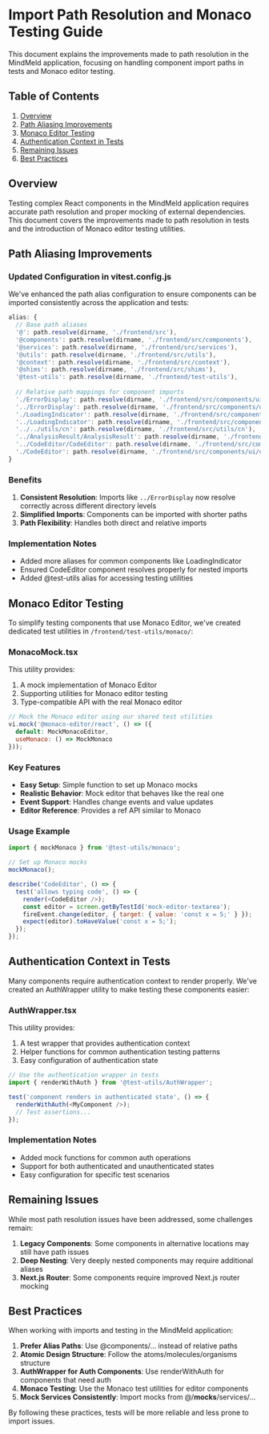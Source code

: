# Import Path Resolution and Monaco Testing Guide

This document explains the improvements made to path resolution in the MindMeld application, focusing on handling component import paths in tests and Monaco editor testing.

## Table of Contents

1. [Overview](#overview)
2. [Path Aliasing Improvements](#path-aliasing-improvements)
3. [Monaco Editor Testing](#monaco-editor-testing)
4. [Authentication Context in Tests](#authentication-context-in-tests)
5. [Remaining Issues](#remaining-issues)
6. [Best Practices](#best-practices)

## Overview

Testing complex React components in the MindMeld application requires accurate path resolution and proper mocking of external dependencies. This document covers the improvements made to path resolution in tests and the introduction of Monaco editor testing utilities.

## Path Aliasing Improvements

### Updated Configuration in vitest.config.js

We've enhanced the path alias configuration to ensure components can be imported consistently across the application and tests:

```javascript
alias: {
  // Base path aliases
  '@': path.resolve(dirname, './frontend/src'),
  '@components': path.resolve(dirname, './frontend/src/components'),
  '@services': path.resolve(dirname, './frontend/src/services'),
  '@utils': path.resolve(dirname, './frontend/src/utils'),
  '@context': path.resolve(dirname, './frontend/src/context'),
  '@shims': path.resolve(dirname, './frontend/src/shims'),
  '@test-utils': path.resolve(dirname, './frontend/test-utils'),
  
  // Relative path mappings for component imports
  './ErrorDisplay': path.resolve(dirname, './frontend/src/components/ui/molecules/ErrorDisplay'),
  '../ErrorDisplay': path.resolve(dirname, './frontend/src/components/ui/molecules/ErrorDisplay'),
  './LoadingIndicator': path.resolve(dirname, './frontend/src/components/ui/molecules/LoadingIndicator'),
  '../LoadingIndicator': path.resolve(dirname, './frontend/src/components/ui/molecules/LoadingIndicator'),
  '../../utils/cn': path.resolve(dirname, './frontend/src/utils/cn'),
  '../AnalysisResult/AnalysisResult': path.resolve(dirname, './frontend/src/components/ui/organisms/AnalysisResult/AnalysisResult'),
  '../CodeEditor/CodeEditor': path.resolve(dirname, './frontend/src/components/ui/organisms/CodeEditor/CodeEditor'),
  './CodeEditor': path.resolve(dirname, './frontend/src/components/ui/organisms/CodeEditor/CodeEditor'),
}
```

### Benefits

1. **Consistent Resolution**: Imports like `../ErrorDisplay` now resolve correctly across different directory levels
2. **Simplified Imports**: Components can be imported with shorter paths
3. **Path Flexibility**: Handles both direct and relative imports

### Implementation Notes

- Added more aliases for common components like LoadingIndicator
- Ensured CodeEditor component resolves properly for nested imports
- Added @test-utils alias for accessing testing utilities

## Monaco Editor Testing

To simplify testing components that use Monaco Editor, we've created dedicated test utilities in `/frontend/test-utils/monaco/`:

### MonacoMock.tsx

This utility provides:

1. A mock implementation of Monaco Editor
2. Supporting utilities for Monaco editor testing
3. Type-compatible API with the real Monaco editor

```javascript
// Mock the Monaco editor using our shared test utilities
vi.mock('@monaco-editor/react', () => ({
  default: MockMonacoEditor,
  useMonaco: () => MockMonaco
}));
```

### Key Features

- **Easy Setup**: Simple function to set up Monaco mocks
- **Realistic Behavior**: Mock editor that behaves like the real one
- **Event Support**: Handles change events and value updates
- **Editor Reference**: Provides a ref API similar to Monaco

### Usage Example

```javascript
import { mockMonaco } from '@test-utils/monaco';

// Set up Monaco mocks
mockMonaco();

describe('CodeEditor', () => {
  test('allows typing code', () => {
    render(<CodeEditor />);
    const editor = screen.getByTestId('mock-editor-textarea');
    fireEvent.change(editor, { target: { value: 'const x = 5;' } });
    expect(editor).toHaveValue('const x = 5;');
  });
});
```

## Authentication Context in Tests

Many components require authentication context to render properly. We've created an AuthWrapper utility to make testing these components easier:

### AuthWrapper.tsx

This utility provides:

1. A test wrapper that provides authentication context
2. Helper functions for common authentication testing patterns
3. Easy configuration of authentication state

```javascript
// Use the authentication wrapper in tests
import { renderWithAuth } from '@test-utils/AuthWrapper';

test('component renders in authenticated state', () => {
  renderWithAuth(<MyComponent />);
  // Test assertions...
});
```

### Implementation Notes

- Added mock functions for common auth operations
- Support for both authenticated and unauthenticated states
- Easy configuration for specific test scenarios

## Remaining Issues

While most path resolution issues have been addressed, some challenges remain:

1. **Legacy Components**: Some components in alternative locations may still have path issues
2. **Deep Nesting**: Very deeply nested components may require additional aliases
3. **Next.js Router**: Some components require improved Next.js router mocking

## Best Practices

When working with imports and testing in the MindMeld application:

1. **Prefer Alias Paths**: Use @components/... instead of relative paths
2. **Atomic Design Structure**: Follow the atoms/molecules/organisms structure
3. **AuthWrapper for Auth Components**: Use renderWithAuth for components that need auth
4. **Monaco Testing**: Use the Monaco test utilities for editor components
5. **Mock Services Consistently**: Import mocks from @/__mocks__/services/...

By following these practices, tests will be more reliable and less prone to import issues.